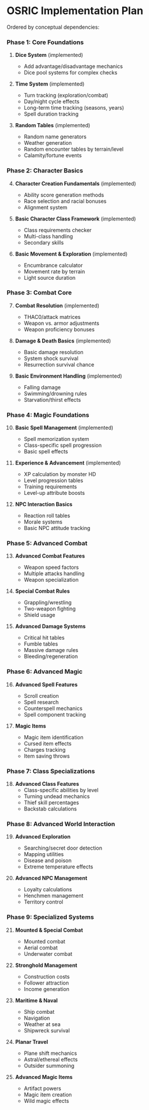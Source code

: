 # OSRIC Implementation Plan 

Ordered by conceptual dependencies:

### Phase 1: Core Foundations

1. **Dice System** (implemented)
   - Add advantage/disadvantage mechanics
   - Dice pool systems for complex checks

2. **Time System** (implemented)
   - Turn tracking (exploration/combat)
   - Day/night cycle effects
   - Long-term time tracking (seasons, years)
   - Spell duration tracking

3. **Random Tables** (implemented)
   - Random name generators
   - Weather generation
   - Random encounter tables by terrain/level
   - Calamity/fortune events

### Phase 2: Character Basics

4. **Character Creation Fundamentals** (implemented)
   - Ability score generation methods
   - Race selection and racial bonuses
   - Alignment system

5. **Basic Character Class Framework** (implemented)
   - Class requirements checker
   - Multi-class handling
   - Secondary skills
   
6. **Basic Movement & Exploration** (implemented)
   - Encumbrance calculator
   - Movement rate by terrain
   - Light source duration

### Phase 3: Combat Core

7. **Combat Resolution** (implemented)
   - THAC0/attack matrices
   - Weapon vs. armor adjustments
   - Weapon proficiency bonuses

8. **Damage & Death Basics** (implemented)
   - Basic damage resolution
   - System shock survival
   - Resurrection survival chance

9. **Basic Environment Handling** (implemented)
   - Falling damage
   - Swimming/drowning rules
   - Starvation/thirst effects

### Phase 4: Magic Foundations

10. **Basic Spell Management** (implemented)
    - Spell memorization system
    - Class-specific spell progression
    - Basic spell effects

11. **Experience & Advancement** (implemented)
    - XP calculation by monster HD
    - Level progression tables
    - Training requirements
    - Level-up attribute boosts

12. **NPC Interaction Basics**
    - Reaction roll tables
    - Morale systems
    - Basic NPC attitude tracking

### Phase 5: Advanced Combat

13. **Advanced Combat Features**
    - Weapon speed factors
    - Multiple attacks handling
    - Weapon specialization

14. **Special Combat Rules**
    - Grappling/wrestling
    - Two-weapon fighting
    - Shield usage

15. **Advanced Damage Systems**
    - Critical hit tables
    - Fumble tables
    - Massive damage rules
    - Bleeding/regeneration

### Phase 6: Advanced Magic

16. **Advanced Spell Features**
    - Scroll creation
    - Spell research
    - Counterspell mechanics
    - Spell component tracking

17. **Magic Items**
    - Magic item identification
    - Cursed item effects
    - Charges tracking
    - Item saving throws

### Phase 7: Class Specializations

18. **Advanced Class Features**
    - Class-specific abilities by level
    - Turning undead mechanics
    - Thief skill percentages
    - Backstab calculations

### Phase 8: Advanced World Interaction

19. **Advanced Exploration**
    - Searching/secret door detection
    - Mapping utilities
    - Disease and poison
    - Extreme temperature effects

20. **Advanced NPC Management**
    - Loyalty calculations
    - Henchmen management
    - Territory control

### Phase 9: Specialized Systems

21. **Mounted & Special Combat**
    - Mounted combat
    - Aerial combat
    - Underwater combat

22. **Stronghold Management**
    - Construction costs
    - Follower attraction
    - Income generation

23. **Maritime & Naval**
    - Ship combat
    - Navigation
    - Weather at sea
    - Shipwreck survival

24. **Planar Travel**
    - Plane shift mechanics
    - Astral/ethereal effects
    - Outsider summoning

25. **Advanced Magic Items**
    - Artifact powers
    - Magic item creation
    - Wild magic effects
